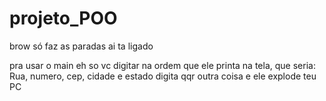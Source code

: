 # projeto_POO
brow só faz as paradas ai ta ligado

pra usar o main eh so vc digitar na ordem que ele printa na tela, que seria: Rua, numero, cep, cidade e estado
digita qqr outra coisa e ele explode teu PC
